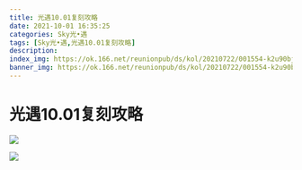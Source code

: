 ```yaml
---
title: 光遇10.01复刻攻略
date: 2021-10-01 16:35:25
categories: Sky光•遇
tags: [Sky光•遇,光遇10.01复刻攻略]
description: 
index_img: https://ok.166.net/reunionpub/ds/kol/20210722/001554-k2u90bj7ay.png?imageView&thumbnail=600x0&type=jpg
banner_img: https://ok.166.net/reunionpub/ds/kol/20210722/001554-k2u90bj7ay.png?imageView&thumbnail=600x0&type=jpg
---
```

# 光遇10.01复刻攻略
![](https://ok.166.net/reunionpub/ds/kol/20211001/145902-8dsh0ums9o.png)

![](https://ok.166.net/reunionpub/ds/kol/20211001/145919-u26jw3a9pn.jpeg)

  

  

